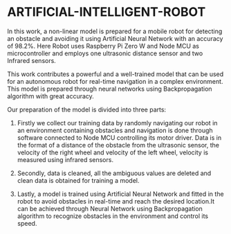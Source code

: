 # ARTIFICIAL-INTELLIGENT-ROBOT

In this work, a non-linear model is prepared for a mobile robot for detecting an obstacle and avoiding it using Artificial Neural Network with an accuracy of 98.2%. Here Robot uses Raspberry Pi Zero W and Node MCU as microcontroller and employs one ultrasonic distance sensor and two Infrared sensors.

This work contributes a powerful and a well-trained model that can be used for an autonomous robot for real-time navigation in a complex environment. This model is prepared through neural networks using Backpropagation algorithm with great accuracy.

Our preparation of the model is divided into three parts:

1. Firstly we collect our training data by randomly navigating our robot in an environment containing obstacles and navigation is done through software connected to Node MCU controlling its motor driver. Data is in the format of a distance of the obstacle from the ultrasonic sensor, the velocity of the right wheel and velocity of the left wheel, velocity is measured using infrared sensors.

2. Secondly, data is cleaned, all the ambiguous values are deleted and clean data is obtained for training a model. 

3. Lastly, a model is trained using Artificial Neural Network and fitted in the robot to avoid obstacles in real-time and reach the desired location.It can be achieved through Neural Network using Backpropagation algorithm to recognize obstacles in the environment and control its speed. 

